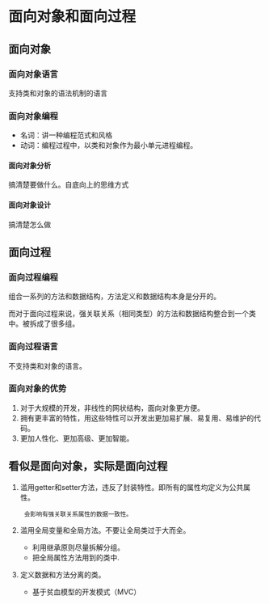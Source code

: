 # 面向对象和面向过程

## 面向对象

### 面向对象语言
支持类和对象的语法机制的语言

### 面向对象编程
- 名词：讲一种编程范式和风格
- 动词：编程过程中，以类和对象作为最小单元进程编程。

#### 面向对象分析
搞清楚要做什么。自底向上的思维方式

#### 面向对象设计
搞清楚怎么做

## 面向过程

### 面向过程编程
组合一系列的方法和数据结构，方法定义和数据结构本身是分开的。

而对于面向过程来说，强关联关系（相同类型）的方法和数据结构整合到一个类中。被拆成了很多组。

### 面向过程语言
不支持类和对象的语言。

### 面向对象的优势
1. 对于大规模的开发，非线性的网状结构，面向对象更方便。
2. 拥有更丰富的特性，用这些特性可以开发出更加易扩展、易复用、易维护的代码。
3. 更加人性化、更加高级、更加智能。

## 看似是面向对象，实际是面向过程
1. 滥用getter和setter方法，违反了封装特性。即所有的属性均定义为公共属性。

        会影响有强关联关系属性的数据一致性。
2. 滥用全局变量和全局方法。不要让全局类过于大而全。
   
   - 利用继承原则尽量拆解分组。
   - 把全局属性方法用到的类中.
3. 定义数据和方法分离的类。
   - 基于贫血模型的开发模式（MVC）